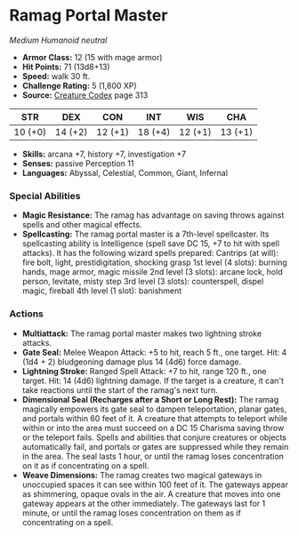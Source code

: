 # Ramag Portal Master

*Medium* *Humanoid* *neutral*

- **Armor Class:** 12 (15 with mage armor)
- **Hit Points:** 71 (13d8+13)
- **Speed:** walk 30 ft.
- **Challenge Rating:** 5 (1,800 XP)
- **Source:** [Creature Codex](https://koboldpress.com/kpstore/product/creature-codex-for-5th-edition-dnd) page 313

| STR | DEX | CON | INT | WIS | CHA |
| --- | --- | --- | --- | --- | --- |
| 10 (+0) | 14 (+2) | 12 (+1) | 18 (+4) | 12 (+1) | 13 (+1) |

- **Skills:** arcana +7, history +7, investigation +7
- **Senses:** passive Perception 11
- **Languages:** Abyssal, Celestial, Common, Giant, Infernal

### Special Abilities

- **Magic Resistance:** The ramag has advantage on saving throws against spells and other magical effects.
- **Spellcasting:** The ramag portal master is a 7th-level spellcaster. Its spellcasting ability is Intelligence (spell save DC 15, +7 to hit with spell attacks). It has the following wizard spells prepared:
Cantrips (at will): fire bolt, light, prestidigitation, shocking grasp
1st level (4 slots): burning hands, mage armor, magic missile
2nd level (3 slots): arcane lock, hold person, levitate, misty step
3rd level (3 slots): counterspell, dispel magic, fireball
4th level (1 slot): banishment

### Actions

- **Multiattack:** The ramag portal master makes two lightning stroke attacks.
- **Gate Seal:** Melee Weapon Attack: +5 to hit, reach 5 ft., one target. Hit: 4 (1d4 + 2) bludgeoning damage plus 14 (4d6) force damage.
- **Lightning Stroke:** Ranged Spell Attack: +7 to hit, range 120 ft., one target. Hit: 14 (4d6) lightning damage. If the target is a creature, it can't take reactions until the start of the ramag's next turn.
- **Dimensional Seal (Recharges after a Short or Long Rest):** The ramag magically empowers its gate seal to dampen teleportation, planar gates, and portals within 60 feet of it. A creature that attempts to teleport while within or into the area must succeed on a DC 15 Charisma saving throw or the teleport fails. Spells and abilities that conjure creatures or objects automatically fail, and portals or gates are suppressed while they remain in the area. The seal lasts 1 hour, or until the ramag loses concentration on it as if concentrating on a spell.
- **Weave Dimensions:** The ramag creates two magical gateways in unoccupied spaces it can see within 100 feet of it. The gateways appear as shimmering, opaque ovals in the air. A creature that moves into one gateway appears at the other immediately. The gateways last for 1 minute, or until the ramag loses concentration on them as if concentrating on a spell.


